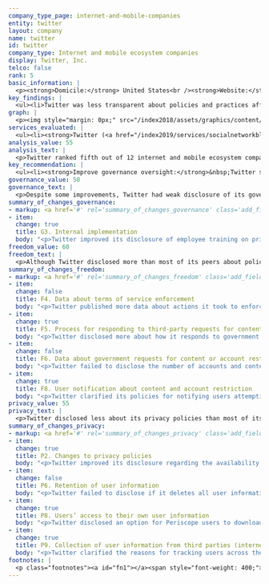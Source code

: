 ```yaml
---
company_type_page: internet-and-mobile-companies
entity: twitter
layout: company
name: twitter
id: twitter
company_type: Internet and mobile ecosystem companies
display: Twitter, Inc.
telco: false
rank: 5
basic_information: | 
  <p><strong>Domicile:</strong> United States<br /><strong>Website:</strong> <a href="https://twitter.com/">twitter.com</a></p>
key_findings: | 
  <ul><li>Twitter was less transparent about policies and practices affecting freedom of expression and privacy than most of the U.S. internet and mobile ecosystem companies evaluated in the Index.</li><li>It improved its disclosure of how it responds to government requests to restrict content or accounts by committing to carry out due diligence on such requests, but published limited data about the requests it received.</li><li>Twitter failed to disclose sufficient information about its security policies, earning the second-lowest score on these indicators.</li></ul>
graph: | 
  <p><img style="margin: 0px;" src="/index2018/assets/graphics/content/scores_company5.png" /></p>
services_evaluated: | 
  <ul><li><strong>Twitter (<a href="/index2019/services/socialnetworkblog/">Social networking &amp; blog</a>)</strong></li><li><strong>Periscope (<a href="/index2019/services/videophoto/">Video &amp; photo sharing</a>)</strong></li></ul>
analysis_value: 55
analysis_text: | 
  <p>Twitter ranked fifth out of 12 internet and mobile ecosystem companies, disclosing less about its processes to ensure respect for freedom of expression and privacy than most of its U.S. peers.<a href="#fn1"><sup><strong>1</strong></sup></a> Twitter stood out for disclosing more than most of its peers regarding policies affecting users&rsquo; freedom of expression, and it improved its disclosure slightly regarding its governance processes and options users have to obtain their user data, among other things.<a href="#fn2"><sup><strong>2</strong></sup></a> However, despite these improvements, the company&rsquo;s performance continued to lag. It failed to disclose sufficient information about its policies to ensure the privacy and security of users&rsquo; data, and of its governance processes in place to ensure respect for human rights compared to its U.S. peers. In addition, Twitter&rsquo;s disclosure declined in a few key areas, as the company revealed less comprehensive information about government requests it received to remove or restrict content or accounts and its data retention policies.<br /><br /></p><hr /><p><br /><strong>Twitter, Inc.</strong> operates a global social media platform with products and services that allow users to create, share, and find content on the Twitter social network, and livestream videos on Periscope. Twitter also provides advertising services and developer tools.</p><p><strong>Market cap:</strong> USD 26.5 billion<a href="#fn3"><sup><strong>3</strong></sup></a><br /><strong>NYSE:</strong> TWTR</p>
key_recommendation: | 
  <ul><li><strong>Improve governance oversight:</strong>&nbsp;Twitter should disclose if and how it conducts human rights impact assessments and offer clearer mechanisms to address users' privacy complaints.</li><li><strong>Be more transparent about data retention policies:</strong>&nbsp;Twitter should disclose more comprehensive information about what user data it retains and whether it deletes all user data when users terminate their accounts.</li><li><strong>Clarify security policies:</strong>&nbsp;Twitter should improve disclosure of its policies for responding to data breaches and encrypting user content and communication.</li></ul>
governance_value: 50
governance_text: | 
  <p>Despite some improvements, Twitter had weak disclosure of its governance and oversight over human rights issues, scoring lower than most U.S. internet and mobile ecosystem companies in this category. While it disclosed that it regularly engages with a range of stakeholders on freedom of expression and privacy issues (G5), Twitter is not a member of a multi-stakeholder initiative like the Global Network Initiative (GNI), which sets standards for how ICT companies should respect users&rsquo; human rights. The company clarified that it educates employees about its privacy policies and disclosed a whistleblower policy to allow employees to submit privacy-related complaints, but not those related to freedom of expression (G3). Twitter disclosed some information about conducting human rights risk assessments when launching new products or entering into new markets, but did not disclose whether it conducts risk assessments related to its use of automated decision-making or targeted advertising (G4). Twitter&rsquo;s complaints mechanisms were stronger than Google&rsquo;s and Facebook&rsquo;s but it was less clear how users can submit grievances related to privacy (G6).</p>
summary_of_changes_governance:
- markup: <a href='#' rel='summary_of_changes_governance' class='add_fieldset dashicons-before dashicons-plus'><span>Add fieldset</span></a>
- item:
  change: true
  title: G3. Internal implementation
  body: "<p>Twitter improved its disclosure of employee training on privacy issues and a whistleblower policy allowing employees to submit privacy-related concerns.</p>"
freedom_value: 60
freedom_text: | 
  <p>Although Twitter disclosed more than most of its peers about policies affecting users' freedom of expression&mdash;earning the second-best score in this category, behind Google&mdash;its overall score in this category declined slightly, and its disclosure fell short in a number of key areas.</p><p>Twitter earned the top score among its peers for clear disclosure of its rules and its processes for enforcing them (F3, F4, F8). It took a step forward by publishing a comprehensive Twitter Rules Enforcement report detailing what actions the company took to enforce its terms, but it was not clear if the company plans to publish this data on a regular basis, nor was the data available in a structured format (F4).<a href="#fn4"><sup><strong>4</strong></sup></a> It also earned a score improvement by clarifying that when it restricts content or accounts for violating its rules, it will notify Twitter users attempting to access the restricted content of the reason for the restriction (F8).</p><p>Twitter also performed relatively well on its disclosure about how it handles government and private requests to restrict accounts, disclosing less than only Google and Verizon Media (F5-F7).<a href="#fn5"><sup><strong>5</strong></sup></a> It clarified its process for responding to court orders and committed to carry out due diligence on government requests to remove or restrict content or accounts, including by pushing back against inappropriate or overbroad requests (F5). However, Twitter&rsquo;s data regarding content or account restriction requests no longer included as much information for Periscope (F6).</p>
summary_of_changes_freedom:
- markup: <a href='#' rel='summary_of_changes_freedom' class='add_fieldset dashicons-before dashicons-plus'><span>Add fieldset</span></a>
- item:
  change: false
  title: F4. Data about terms of service enforcement
  body: "<p>Twitter published more data about actions it took to enforce its own rules, but failed to clarify if it intends to publish this data regularly.</p>"
- item:
  change: true
  title: F5. Process for responding to third-party requests for content or account restriction
  body: "<p>Twitter disclosed more about how it responds to government requests to restrict content and accounts.</p>"
- item:
  change: false
  title: F6. Data about government requests for content or account restriction
  body: "<p>Twitter failed to disclose the number of accounts and content removed as a result of government requests for Periscope.</p>"
- item:
  change: true
  title: F8. User notification about content and account restriction
  body: "<p>Twitter clarified its policies for notifying users attempting to access restricted content.</p>"
privacy_value: 55
privacy_text: | 
  <p>Twitter disclosed less about its privacy policies than most of its U.S. peers&mdash;including Microsoft, Apple, Google, and Verizon Media. It provided little information about its security policies, earning the second-lowest score on these indicators (P13-P18). Like most companies, it failed to disclose any information about how it responds to data breaches (P15). It lacked clear disclosure about its encryption practices (P16). It also disclosed less than all of its U.S. peers, aside from Facebook, about steps it takes to help users keep their accounts secure (P17).</p><p>Twitter disclosed less than most of its U.S. peers about how it handles government and private requests to hand over user data (P10-P12). It revealed some information about how it responds to government requests, but not private requests (P10). Twitter tied with Facebook and Apple for disclosing the most data on third-party requests for user information it received and complied with (P11). However, like other U.S. companies, it did not divulge the exact number of requests received for user data under Foreign Intelligence Surveillance Act (FISA) requests or National Security Letters (NSLs), or the actions it took in response to these requests, since it is prohibited by law from doing so.<a href="#fn6"><sup><strong>6</strong></sup></a></p><p>On a positive note, Twitter earned the top score among internet and mobile ecosystem companies for disclosure of how it handles user information (P3-P9). It disclosed clear information about what types of user data it collects and how (P3). It clarified why it may track users across third party apps or websites (P9). It also disclosed an option for Periscope users to download some of their data (P8). Although it disclosed more than most companies about its data retention policies, Twitter was less transparent than in the previous year about if and when it deletes user information after users close their accounts (P6).</p>
summary_of_changes_privacy:
- markup: <a href='#' rel='summary_of_changes_privacy' class='add_fieldset dashicons-before dashicons-plus'><span>Add fieldset</span></a>
- item:
  change: true
  title: P2. Changes to privacy policies
  body: "<p>Twitter improved its disclosure regarding the availability of an archive of previous versions of its privacy policy covering Periscope.</p>"
- item:
  change: false
  title: P6. Retention of user information
  body: "<p>Twitter failed to disclose if it deletes all user information after their accounts are terminated.</p>"
- item:
  change: true
  title: P8. Users’ access to their own user information
  body: "<p>Twitter disclosed an option for Periscope users to download some of their information.</p>"
- item:
  change: true
  title: P9. Collection of user information from third parties (internet companies)
  body: "<p>Twitter clarified the reasons for tracking users across the internet, using tracking tools like cookies or widgets.</p>"
footnotes: | 
  <p class="footnotes"><a id="fn1"></a><span style="font-weight: 400;">[1]</span> The research period for the 2019 Index ran from January 13, 2018 to February 8, 2019. Policies that came into effect after February 8, 2019 were not evaluated in this Index.</p><p class="footnotes"><a id="fn2"></a><span style="font-weight: 400;">[2]</span> For Twitter&rsquo;s performance in the 2018 Index, see: <a href="/index2018/companies/twitter">rankingdigitalrights.org/index2018/companies/twitter</a>&nbsp;</p><p class="footnotes"><a id="fn3"></a><span style="font-weight: 400;">[3]</span> Bloomberg Markets, Accessed April 18, 2019, <a href="https://www.bloomberg.com/quote/TWTR:US">www.bloomberg.com/quote/TWTR:US</a>&nbsp;</p><p class="footnotes"><a id="fn4"></a><span style="font-weight: 400;">[4]</span> Twitter Rules Enforcement report, <a href="https://transparency.twitter.com/en/twitter-rules-enforcement.html">transparency.twitter.com/en/twitter-rules-enforcement.html</a> &nbsp;</p><p class="footnotes"><a id="fn5"></a><span style="font-weight: 400;">[5]</span> Oath, which provides a range of communications services including Yahoo Mail and Tumblr, updated its name to Verizon Media on January 7, 2019. See: <a href="https://www.oath.com/2019/01/07/oath-is-now-verizon-media/">www.oath.com/2019/01/07/oath-is-now-verizon-media</a>&nbsp;&nbsp;</p><p class="footnotes"><a id="fn6"></a><span style="font-weight: 400;">[6]</span> &ldquo;USA FREEDOM Act of 2015,&rdquo; Pub. L. No. 114&ndash;23 (2015), <a href="https://www.congress.gov/bill/114th-congress/house-bill/2048">www.congress.gov/bill/114th-congress/house-bill/2048</a>&nbsp;</p>
---
```

